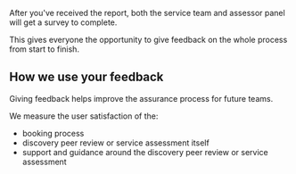 After you've received the report, both the service team and assessor panel will get a survey to complete.

This gives everyone the opportunity to give feedback on the whole process from start to finish.

## How we use your feedback

Giving feedback helps improve the assurance process for future teams.

We measure the user satisfaction of the:

- booking process
- discovery peer review or service assessment itself
- support and guidance around the discovery peer review or service assessment
